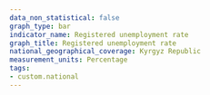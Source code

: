 ```yaml
---
data_non_statistical: false
graph_type: bar
indicator_name: Registered unemployment rate
graph_title: Registered unemployment rate
national_geographical_coverage: Kyrgyz Republic
measurement_units: Percentage
tags:
- custom.national
---
```

